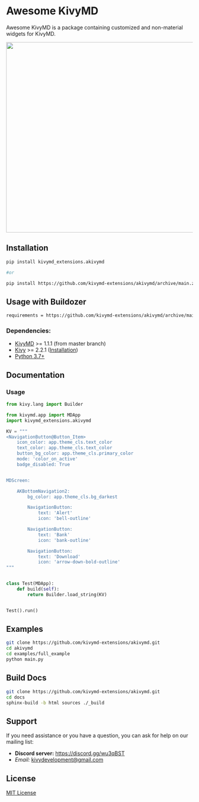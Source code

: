 # Awesome KivyMD

Awesome KivyMD is a package containing customized and non-material widgets for KivyMD.

<p align="center">
    <img align="center" width="512" src="https://raw.githubusercontent.com/quitegreensky/akivymd/master/images/preview.gif"/>
</p>

## Installation

```bash
pip install kivymd_extensions.akivymd

#or

pip install https://github.com/kivymd-extensions/akivymd/archive/main.zip
```

## Usage with Buildozer

```bash
requirements = https://github.com/kivymd-extensions/akivymd/archive/main.zip
```

### Dependencies:

- [KivyMD](https://github.com/kivymd/KivyMD) >= 1.1.1 (from master branch)
- [Kivy](https://github.com/kivy/kivy) >= 2.2.1 ([Installation](https://kivy.org/doc/stable/gettingstarted/installation.html))
- [Python 3.7+](https://www.python.org/)

## Documentation

### Usage

```python
from kivy.lang import Builder

from kivymd.app import MDApp
import kivymd_extensions.akivymd

KV = """
<NavigationButton@Button_Item>
    icon_color: app.theme_cls.text_color
    text_color: app.theme_cls.text_color
    button_bg_color: app.theme_cls.primary_color
    mode: 'color_on_active'
    badge_disabled: True


MDScreen:

    AKBottomNavigation2:
        bg_color: app.theme_cls.bg_darkest

        NavigationButton:
            text: 'Alert'
            icon: 'bell-outline'

        NavigationButton:
            text: 'Bank'
            icon: 'bank-outline'

        NavigationButton:
            text: 'Download'
            icon: 'arrow-down-bold-outline'
"""


class Test(MDApp):
    def build(self):
        return Builder.load_string(KV)


Test().run()
```

## Examples

```bash
git clone https://github.com/kivymd-extensions/akivymd.git
cd akivymd
cd examples/full_example
python main.py
```

## Build Docs

```bash
git clone https://github.com/kivymd-extensions/akivymd.git
cd docs
sphinx-build -b html sources ./_build
```

## Support

If you need assistance or you have a question, you can ask for help on our mailing list:

- **Discord server:** https://discord.gg/wu3qBST
- _Email:_ kivydevelopment@gmail.com

## License

[MIT License](LICENSE)

